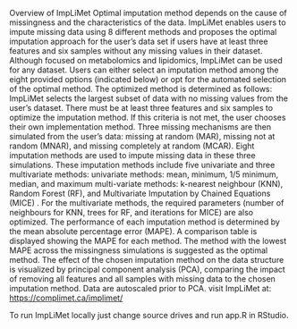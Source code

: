 Overview of ImpLiMet
Optimal imputation method depends on the cause of missingness and the characteristics of the data. ImpLiMet enables users to impute missing data using 8 different methods and proposes the optimal imputation approach for the user’s data set if users have at least three features and six samples without any missing values in their dataset. Although focused on metabolomics and lipidomics, ImpLiMet can be used for any dataset.
Users can either select an imputation method among the eight provided options (indicated below) or opt for the automated selection of the optimal method. The optimized method is determined as follows:
ImpLiMet selects the largest subset of data with no missing values from the user’s dataset. There must be at least three features and six samples to optimize the imputation method. If this criteria is not met, the user chooses their own implementation method.
Three missing mechanisms are then simulated from the user’s data: missing at random (MAR), missing not at random (MNAR), and missing completely at random (MCAR).
Eight imputation methods are used to impute missing data in these three simulations. These imputation methods include five univariate and three multivariate methods:
univariate methods: mean, minimum, 1/5 minimum, median, and maximum
multi-variate methods: k-nearest neighbour (KNN), Random Forest (RF), and Multivariate Imputation by Chained Equations (MICE) . For the multivariate methods, the required parameters (number of neighbours for KNN, trees for RF, and iterations for MICE) are also optimized.
The performance of each imputation method is determined by the mean absolute percentage error (MAPE).
A comparison table is displayed showing the MAPE for each method. The method with the lowest MAPE across the missingness simulations is suggested as the optimal method.
The effect of the chosen imputation method on the data structure is visualized by principal component analysis (PCA), comparing the impact of removing all features and all samples with missing data to the chosen imputation method. Data are autoscaled prior to PCA.
visit ImpLiMet at: https://complimet.ca/implimet/


To run ImpLiMet locally just change source drives and run app.R in RStudio. 
